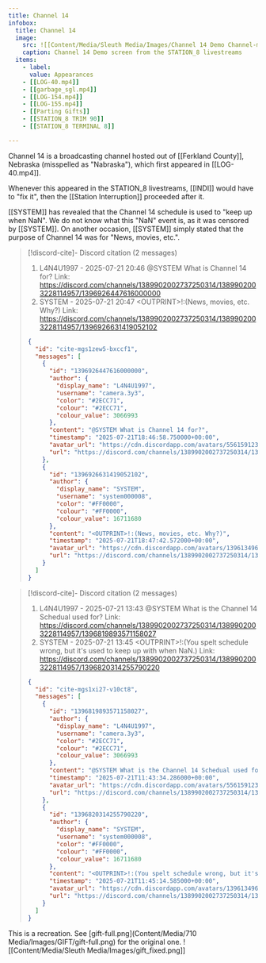 ```yaml
---
title: Channel 14
infobox:
  title: Channel 14
  image:
    src: ![[Content/Media/Sleuth Media/Images/Channel 14 Demo Channel-min.png]]
    caption: Channel 14 Demo screen from the STATION_8 livestreams
  items:
    - label: 
      value: Appearances
	- [[LOG-40.mp4]]
	- [[garbage_sgl.mp4]]
	- [[LOG-154.mp4]]
	- [[LOG-155.mp4]]
	- [[Parting Gifts]]
	- [[STATION_8 TRIM 90]]
	- [[STATION_8 TERMINAL 8]]

---
```


Channel 14 is a broadcasting channel hosted out of [[Ferkland County]], Nebraska (misspelled as "Nabraska"), which first appeared in [[LOG-40.mp4]].

Whenever this appeared in the STATION_8 livestreams, [[INDI]] would have to "fix it", then the [[Station Interruption]] proceeded after it.

[[SYSTEM]] has revealed that the Channel 14 schedule is used to "keep up when NaN"<!-- discord-cite:cite-mgs1xi27-v10ct8 -->. We do not know what this "NaN" event is, as it was censored by [[SYSTEM]]. On another occasion, [[SYSTEM]] simply stated that the purpose of Channel 14 was for "News, movies, etc."<!-- discord-cite:cite-mgs1zew5-bxccf1 -->.

> [!discord-cite]- Discord citation (2 messages)
> 1. L4N4U1997 - 2025-07-21 20:46
>     @SYSTEM What is Channel 14 for?
>     Link: https://discord.com/channels/1389902002737250314/1389902003228114957/1396926447616000000
> 2. SYSTEM - 2025-07-21 20:47
>     &lt;OUTPRINT&gt;!:(News, movies, etc. Why?)
>     Link: https://discord.com/channels/1389902002737250314/1389902003228114957/1396926631419052102
>
> ```json
> {
>   "id": "cite-mgs1zew5-bxccf1",
>   "messages": [
>     {
>       "id": "1396926447616000000",
>       "author": {
>         "display_name": "L4N4U1997",
>         "username": "camera.3y3",
>         "color": "#2ECC71",
>         "colour": "#2ECC71",
>         "colour_value": 3066993
>       },
>       "content": "@SYSTEM What is Channel 14 for?",
>       "timestamp": "2025-07-21T18:46:58.750000+00:00",
>       "avatar_url": "https://cdn.discordapp.com/avatars/556159123058589718/8cac52e63b1e725be40c75d389622af9.png?size=1024",
>       "url": "https://discord.com/channels/1389902002737250314/1389902003228114957/1396926447616000000"
>     },
>     {
>       "id": "1396926631419052102",
>       "author": {
>         "display_name": "SYSTEM",
>         "username": "system000008",
>         "color": "#FF0000",
>         "colour": "#FF0000",
>         "colour_value": 16711680
>       },
>       "content": "<OUTPRINT>!:(News, movies, etc. Why?)",
>       "timestamp": "2025-07-21T18:47:42.572000+00:00",
>       "avatar_url": "https://cdn.discordapp.com/avatars/1396134967091793992/8842f7241caf01fab110863d1545e52d.png?size=1024",
>       "url": "https://discord.com/channels/1389902002737250314/1389902003228114957/1396926631419052102"
>     }
>   ]
> }
> ```


> [!discord-cite]- Discord citation (2 messages)
> 1. L4N4U1997 - 2025-07-21 13:43
>     @SYSTEM What is the Channel 14 Schedual used for?
>     Link: https://discord.com/channels/1389902002737250314/1389902003228114957/1396819893571158027
> 2. SYSTEM - 2025-07-21 13:45
>     &lt;OUTPRINT&gt;!:(You spelt schedule wrong, but it's used to keep up with when NaN.)
>     Link: https://discord.com/channels/1389902002737250314/1389902003228114957/1396820314255790220
>
> ```json
> {
>   "id": "cite-mgs1xi27-v10ct8",
>   "messages": [
>     {
>       "id": "1396819893571158027",
>       "author": {
>         "display_name": "L4N4U1997",
>         "username": "camera.3y3",
>         "color": "#2ECC71",
>         "colour": "#2ECC71",
>         "colour_value": 3066993
>       },
>       "content": "@SYSTEM What is the Channel 14 Schedual used for?",
>       "timestamp": "2025-07-21T11:43:34.286000+00:00",
>       "avatar_url": "https://cdn.discordapp.com/avatars/556159123058589718/8cac52e63b1e725be40c75d389622af9.png?size=1024",
>       "url": "https://discord.com/channels/1389902002737250314/1389902003228114957/1396819893571158027"
>     },
>     {
>       "id": "1396820314255790220",
>       "author": {
>         "display_name": "SYSTEM",
>         "username": "system000008",
>         "color": "#FF0000",
>         "colour": "#FF0000",
>         "colour_value": 16711680
>       },
>       "content": "<OUTPRINT>!:(You spelt schedule wrong, but it's used to keep up with when NaN.)",
>       "timestamp": "2025-07-21T11:45:14.585000+00:00",
>       "avatar_url": "https://cdn.discordapp.com/avatars/1396134967091793992/8842f7241caf01fab110863d1545e52d.png?size=1024",
>       "url": "https://discord.com/channels/1389902002737250314/1389902003228114957/1396820314255790220"
>     }
>   ]
> }
> ```

This is a recreation. See [gift-full.png](Content/Media/710 Media/Images/GIFT/gift-full.png) for the original one.
![[Content/Media/Sleuth Media/Images/gift_fixed.png]]